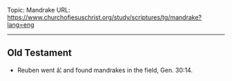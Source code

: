 Topic: Mandrake
URL: https://www.churchofjesuschrist.org/study/scriptures/tg/mandrake?lang=eng

---

## Old Testament

- Reuben went â¦ and found mandrakes in the field, Gen. 30:14.

